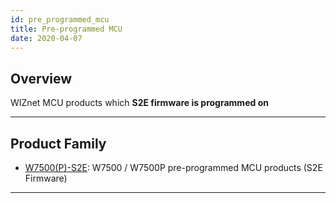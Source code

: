 ```yaml
---
id: pre_programmed_mcu
title: Pre-programmed MCU
date: 2020-04-07
---
```


## Overview

WIZnet MCU products which **S2E firmware is programmed on**

-----

## Product Family

  - [W7500(P)-S2E](W7500P-S2E/w7500p-s2e-[EN]): W7500 / W7500P
    pre-programmed MCU products (S2E Firmware)
    
 

-----
